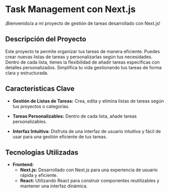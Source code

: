 # Task Management con Next.js

¡Bienvenido/a a mi proyecto de gestión de tareas desarrollado con Next.js!

## Descripción del Proyecto

Este proyecto te permite organizar tus tareas de manera eficiente. Puedes crear nuevas listas de tareas y personalizarlas según tus necesidades. Dentro de cada lista, tienes la flexibilidad de añadir tareas específicas con detalles personalizados. Simplifica tu vida gestionando tus tareas de forma clara y estructurada.

## Características Clave

- **Gestión de Listas de Tareas:** Crea, edita y elimina listas de tareas según tus proyectos o categorías.

- **Tareas Personalizables:** Dentro de cada lista, añade tareas personalizables.

- **Interfaz Intuitiva:** Disfruta de una interfaz de usuario intuitiva y fácil de usar para una gestión eficiente de tus tareas.

## Tecnologías Utilizadas

- **Frontend:**
  - **Next.js:** Desarrollado con Next.js para una experiencia de usuario rápida y eficiente.
  - **React:** Utilizando React para construir componentes reutilizables y mantener una interfaz dinámica.
